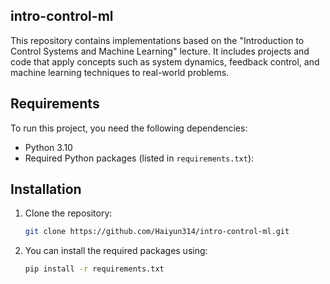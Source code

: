 ## intro-control-ml

This repository contains implementations based on the "Introduction to Control Systems and Machine Learning" lecture. It includes projects and code that apply concepts such as system dynamics, feedback control, and machine learning techniques to real-world problems.

## Requirements

To run this project, you need the following dependencies:

- Python 3.10
- Required Python packages (listed in `requirements.txt`):


## Installation

1. Clone the repository:
   ```bash
   git clone https://github.com/Haiyun314/intro-control-ml.git
   
2. You can install the required packages using:
    ```bash
    pip install -r requirements.txt



